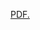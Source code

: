 <a href="https://github.com/sharminK.github.io/Python Basics + Compulsory programming problems/Python Practice Problems.pdf" target="_blank">PDF.</a>
